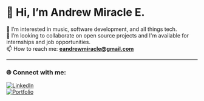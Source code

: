 # 👋 Hi, I’m Andrew Miracle E.

👀 I’m interested in music, software development, and all things tech.  
💞️ I’m looking to collaborate on open source projects and I'm available for internships and job opportunities.  
📫 How to reach me: **eandrewmiracle@gmail.com**

---

### 🌐 Connect with me:

[![LinkedIn](https://img.shields.io/badge/LinkedIn-Andrew%20Miracle-blue?logo=linkedin)](https://www.linkedin.com/in/andrew-dev87)  
[![Portfolio](https://img.shields.io/badge/Portfolio-Visit-green?logo=github)](https://mimie121.github.io/Portfolio-W/)
